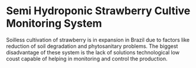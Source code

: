 # Semi Hydroponic Strawberry Cultive Monitoring System

Soilless cultivation of strawberry is in expansion in Brazil due to factors like reduction of soil degradation and phytosanitary problems. The biggest disadvantage of these system is the lack of solutions technological low coust capable of helping in monitoring and control the production.

